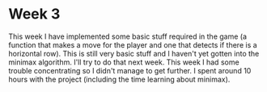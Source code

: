 # Week 3

This week I have implemented some basic stuff required in the game (a function that makes a move for the player and one that detects if there is a horizontal row). This is still very basic stuff and I haven't yet gotten into the minimax algorithm. I'll try to do that next week. This week I had some trouble concentrating so I didn't manage to get further. I spent around 10 hours with the project (including the time learning about minimax).